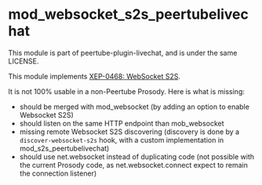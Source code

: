 # mod_websocket_s2s_peertubelivechat

This module is part of peertube-plugin-livechat, and is under the same LICENSE.

This module implements [XEP-0468: WebSocket S2S](https://xmpp.org/extensions/xep-0468.html).

It is not 100% usable in a non-Peertube Prosody. Here is what is missing:

* should be merged with mod_websocket (by adding an option to enable Websocket S2S)
* should listen on the same HTTP endpoint than mob_websocket
* missing remote Websocket S2S discovering (discovery is done by a `discover-websocket-s2s` hook, with a custom implementation in mod_s2s_peertubelivechat)
* should use net.websocket instead of duplicating code (not possible with the current Prosody code, as net.websocket.connect expect to remain the connection listener)

